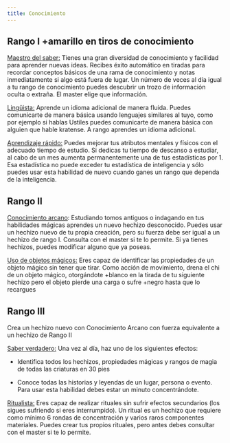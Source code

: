 ```yaml
---
title: Conocimiento
---
```


## Rango I +amarillo en tiros de conocimiento

<u>Maestro del saber:</u> Tienes una gran diversidad de conocimiento y facilidad para aprender nuevas ideas. Recibes éxito automático en tiradas para recordar conceptos básicos de una rama de conocimiento y notas inmediatamente si algo está fuera de lugar. Un número de veces al día igual a tu rango de conocimiento puedes descubrir un trozo de información oculta o extraña. El master elige que información.

<u>Lingüista:</u> Aprende un idioma adicional de manera fluida. Puedes comunicarte de manera básica usando lenguajes similares al tuyo, como por ejemplo si hablas Ustiles puedes comunicarte de manera básica con alguien que hable kratense. A rango aprendes un idioma adicional.

<u>Aprendizaje rápido:</u> Puedes mejorar tus atributos mentales y físicos con el adecuado tiempo de estudio. Si dedicas tu tiempo de descanso a estudiar, al cabo de un mes aumenta permanentemente una de tus estadísticas por 1. Esa estadística no puede exceder tu estadística de inteligencia y sólo puedes usar esta habilidad de nuevo cuando ganes un rango que dependa de la inteligencia.

## Rango II

<u>Conocimiento arcano</u>: Estudiando tomos antiguos o indagando en tus habilidades mágicas aprendes un nuevo hechizo desconocido. Puedes usar un hechizo nuevo de tu propia creación, pero su fuerza debe ser igual a un hechizo de rango I. Consulta con el master si te lo permite. Si ya tienes hechizos, puedes modificar alguno que ya poseas.

<u>Uso de objetos mágicos:</u> Eres capaz de identificar las propiedades de un objeto mágico sin tener que tirar. Como acción de movimiento, drena el chi de un objeto mágico, otorgándote +blanco en la tirada de tu siguiente hechizo pero el objeto pierde una carga o sufre +negro hasta que lo recargues

## Rango III 

Crea un hechizo nuevo con Conocimiento Arcano con fuerza equivalente a un hechizo de Rango II

<u>Saber verdadero:</u> Una vez al día, haz uno de los siguientes efectos: 

- Identifica todos los hechizos, propiedades mágicas y rangos de magia de todas las criaturas en 30 pies

- Conoce todas las historias y leyendas de un lugar, persona o evento. Para usar esta habilidad debes estar un minuto concentrándote.


<u>Ritualista:</u> Eres capaz de realizar rituales sin sufrir efectos secundarios (los sigues sufriendo si eres interrumpido). Un ritual es un hechizo que requiere como mínimo 6 rondas de concentración y varios raros componentes materiales. Puedes crear tus propios rituales, pero antes debes consultar con el master si te lo permite.